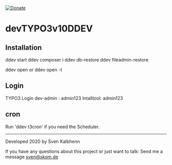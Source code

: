 [![Donate](https://img.shields.io/badge/Donate-PayPal-green.svg)](https://PayPal.me/SvenKalbhenn)



# devTYPO3v10DDEV

## Installation
  ddev start
  ddev composer i
  ddev db-restore
  ddev fileadmin-restore

  ddev open 
or 
  ddev open -t

## Login
TYPO3 Login
dev-admin : admin123
Intalltool: admin123

## cron

Run 'ddev t3cron' if you need the Scheduler.

---

Developed 2020 by Sven Kalbhenn

If you have any questions about this project or just want to talk:
Send me a message [sven@skom.de](mailto:sven@skom.de)